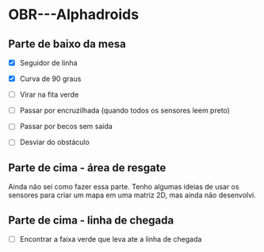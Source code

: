 # OBR---Alphadroids

## Parte de baixo da mesa
- [x] Seguidor de linha
- [x] Curva de 90 graus
- [ ] Virar na fita verde
- [ ] Passar por encruzilhada (quando todos os sensores leem preto)
- [ ] Passar por becos sem saída
- [ ] Desviar do obstáculo


## Parte de cima - área de resgate
Ainda não sei como fazer essa parte.
Tenho algumas ideias de usar os sensores para criar um mapa em uma matriz 2D, mas ainda não desenvolvi.

## Parte de cima - linha de chegada
- [ ] Encontrar a faixa verde que leva ate a linha de chegada
